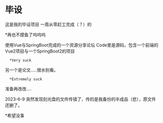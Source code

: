 # 毕设
这是我的毕设项目
一周从零赶工完成（？）的

*再也不摸鱼了呜呜呜

使用Vue与SpringBoot完成的一个资源分享论坛
Code里是源码，包含一个前端的Vue2项目与一个SpringBoot2的项目

      *Very suck
      
 另一个是论文.....很水别看。
 
      *Extremely suck

准备再改改....

2023-6-9
突然发现刻光盘的文件传错了，传的是我备份的半成品（悲），原文件还删了。


*希望没事
